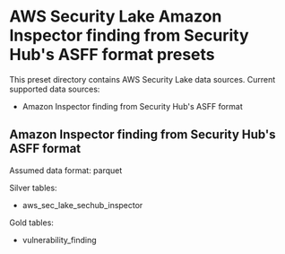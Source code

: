 
# AWS Security Lake Amazon Inspector finding from Security Hub's ASFF format presets

This preset directory contains AWS Security Lake data sources. Current supported data sources:
- Amazon Inspector finding from Security Hub's ASFF format

## Amazon Inspector finding from Security Hub's ASFF format

Assumed data format: parquet

Silver tables:
- aws_sec_lake_sechub_inspector

Gold tables:
- vulnerability_finding
